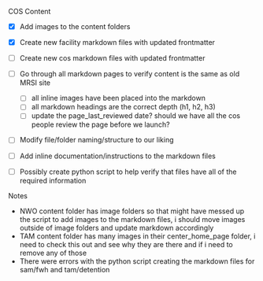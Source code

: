 COS Content

- [x] Add images to the content folders
- [x] Create new facility markdown files with updated frontmatter
- [ ] Create new cos markdown files with updated frontmatter
- [ ] Go through all markdown pages to verify content is the same as old MRSI site
  - [ ] all inline images have been placed into the markdown
  - [ ] all markdown headings are the correct depth (h1, h2, h3)
  - [ ] update the page_last_reviewed date? should we have all the cos people review the page before we launch?
- [ ] Modify file/folder naming/structure to our liking 
- [ ] Add inline documentation/instructions to the markdown files
- [ ] Possibly create python script to help verify that files have all of the required information



Notes
- NWO content folder has image folders so that might have messed up the script to add images to the markdown files, i should move images outside of image folders and update markdown accordingly 
- TAM content folder has many images in their center_home_page folder, i need to check this out and see why they are there and if i need to remove any of those
- There were errors with the python script creating the markdown files for sam/fwh and tam/detention
